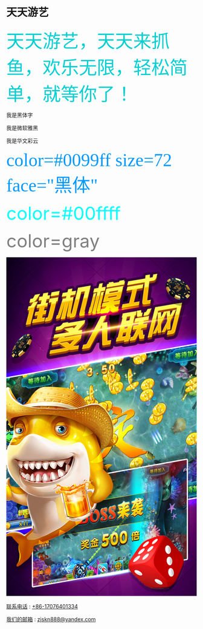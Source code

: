 # 天天游艺

<font color=#00CED1	 size=18 face="微软雅黑">天天游艺，天天来抓鱼，欢乐无限，轻松简单，就等你了！</font>

<font face="黑体">我是黑体字</font>

<font face="微软雅黑">我是微软雅黑</font>

<font face="STCAIYUN">我是华文彩云</font>

<font color=#0099ff size=7 face="黑体">color=#0099ff size=72 face="黑体"</font>

<font color=#00ffff size=72>color=#00ffff</font>

<font color=gray size=72>color=gray</font>


![image](https://github.com/yay604882/TianTainYouYI/blob/master/ttyy.jpg)



[联系电话](+86-17076401334) : [+86-17076401334](+86-17076401334)

[我们的邮箱](zjskn888@yandex.com) : [zjskn888@yandex.com](zjskn888@yandex.com)
